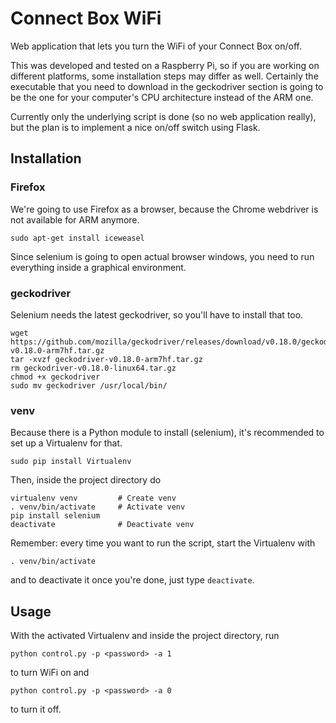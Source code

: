 # Connect Box WiFi
Web application that lets you turn the WiFi of your Connect Box on/off.

This was developed and tested on a Raspberry Pi, so if you are working on
different platforms, some installation steps may differ as well. Certainly
the executable that you need to download in the geckodriver section is going
to be the one for your computer's CPU architecture instead of the ARM one.

Currently only the underlying script is done (so no web application really),
but the plan is to implement a nice on/off switch using Flask.

## Installation
### Firefox
We're going to use Firefox as a browser, because the Chrome webdriver is
not available for ARM anymore.
```
sudo apt-get install iceweasel
```
Since selenium is going to open actual browser windows, you need to run
everything inside a graphical environment.

### geckodriver
Selenium needs the latest geckodriver, so you'll have to install that too.
```
wget https://github.com/mozilla/geckodriver/releases/download/v0.18.0/geckodriver-v0.18.0-arm7hf.tar.gz
tar -xvzf geckodriver-v0.18.0-arm7hf.tar.gz
rm geckodriver-v0.18.0-linux64.tar.gz
chmod +x geckodriver
sudo mv geckodriver /usr/local/bin/
```

### venv
Because there is a Python module to install (selenium), it's recommended to set
up a Virtualenv for that.
```
sudo pip install Virtualenv
```
Then, inside the project directory do
```
virtualenv venv         # Create venv
. venv/bin/activate     # Activate venv
pip install selenium
deactivate              # Deactivate venv
```
Remember: every time you want to run the script, start the Virtualenv with
```
. venv/bin/activate
```
and to deactivate it once you're done, just type
`deactivate`.

## Usage
With the activated Virtualenv and inside the project directory, run
```
python control.py -p <password> -a 1
```
to turn WiFi on and
```
python control.py -p <password> -a 0
```
to turn it off.
